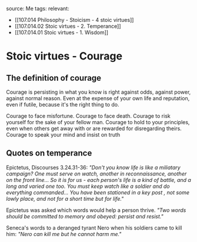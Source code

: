 source: Me
tags:
relevant:
- [[107.014 Philosophy - Stoicism - 4 stoic virtues]]
- [[107.014.02 Stoic virtues - 2. Temperance]]
- [[107.014.01 Stoic virtues - 1. Wisdom]]

# Stoic virtues - Courage

## The definition of courage

Courage is persisting in what you know is right against odds, against power, against normal reason. Even at the expense of your own life and reputation, even if futile, because it's the right thing to do. 

Courage to face misfortune. Courage to face death. Courage to risk yourself for the sake of your fellow man. Courage to hold to your principles, even when others get away with or are rewarded for disregarding theirs. Courage to speak your mind and insist on truth

## Quotes on temperance

Epictetus, Discourses 3.24.31-36: _"Don't you know life is like a miliatary campaign? One must serve on watch, another in reconnaissance, another on the front line... So it is for us - each person's life is a kind of battle, and a long and varied one too. You must keep watch like a soldier and do everything commanded... You have been stationed in a key post , not some lowly place, and not for a short time but for life."_

Epictetus was asked which words would help a person thrive. _"Two words should be committed to memory and obeyed: persist and resist."_

Seneca's words to a deranged tyrant Nero when his soldiers came to kill him: _"Nero can kill me but he cannot harm me."_
